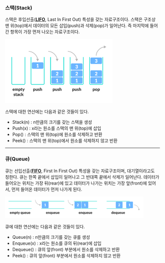 ### 스택(Stack)

스택은 후입선출([**LIFO**](https://ko.wikipedia.org/wiki/후입_선출), Last In First Out) 특성을 갖는 자료구조이다. 스택은 구조상 맨 위(top)에서 데이터의 모든 삽입(push)과 삭제(pop)가 일어난다. 즉 마지막에 들어간 항목이 가장 먼저 나오는 자료구조이다.

<img src="./images/stack.png" width="350px" height="" alt="stack"></img><br/>

스택에 대한 연산에는 다음과 같은 것들이 있다.
* Stack(n) : n만큼의 크기를 갖는 스택을 생성
* Push(x) : x라는 원소를 스택의 맨 위(top)에 삽입
* Pop() : 스택의 맨 위(top)에 원소를 삭제하고 반환
* Peek() : 스택의 맨 위(top)에서 원소를 삭제하지 않고 반환
---
### 큐(Queue)

큐는 선입선출([**FIFO**](https://ko.wikipedia.org/wiki/선입_선출), First In First Out) 특성을 갖는 자료구조이며, 대기열이라고도 칭한다. 큐는 한쪽 끝에서 삽입이 일어나고 그 반대쪽 끝에서 삭제가 일어난다. 데이터가 들어오는 위치는 가장 뒤(rear)에 있고 데이터가 나가는 위치는 가장 앞(front)에 있어서, 먼저 들어온 데이터가 먼저 나가게 된다.

<img src="./images/queue.png" width="450px" height="" alt="queue"></img><br/>

큐에 대한 연산에는 다음과 같은 것들이 있다.
* Queue(n) : n만큼의 크기를 갖는 큐를 생성
* Enqueue(x) : x라는 원소를 큐의 뒤(rear)에 삽입
* Dequeue() : 큐의 앞(front) 부분에서 원소를 삭제하고 반환
* Peek() : 큐의 앞(front) 부분에서 원소를 삭제하지 않고 반환
